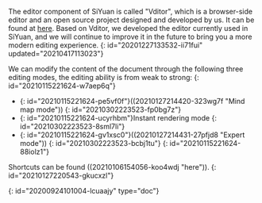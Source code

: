 The editor component of SiYuan is called "Vditor", which is a browser-side editor and an open source project designed and developed by us. It can be found at [here](https://github.com/Vanessa219/vditor). Based on Vditor, we developed the editor currently used in SiYuan, and we will continue to improve it in the future to bring you a more modern editing experience.
{: id="20201227133532-ii71fui" updated="20210417113023"}

We can modify the content of the document through the following three editing modes, the editing ability is from weak to strong:
{: id="20210115221624-w7aep6q"}

* {: id="20210115221624-pe5vf0f"}((20210127214420-323wg7f "Mind map mode"))
  {: id="20210302223523-fp0bg7z"}
* {: id="20210115221624-ucyrhbm"}Instant rendering mode
  {: id="20210302223523-8sml7li"}
* {: id="20210115221624-gv1xsc0"}((20210127214431-27pfjd8 "Expert mode"))
  {: id="20210302223523-bcbj1tu"}
{: id="20210115221624-88iolz1"}

Shortcuts can be found ((20210106154056-koo4wdj "here")).
{: id="20210127220543-gkucxzl"}


{: id="20200924101004-lcuaajy" type="doc"}
